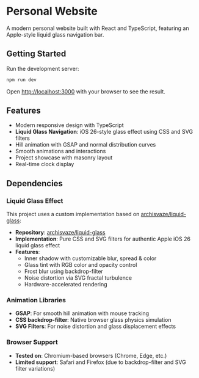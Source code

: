 # Personal Website

A modern personal website built with React and TypeScript, featuring an Apple-style liquid glass navigation bar.

## Getting Started

Run the development server:

```bash
npm run dev
```

Open [http://localhost:3000](http://localhost:3000) with your browser to see the result.

## Features

- Modern responsive design with TypeScript
- **Liquid Glass Navigation**: iOS 26-style glass effect using CSS and SVG filters
- Hill animation with GSAP and normal distribution curves
- Smooth animations and interactions
- Project showcase with masonry layout
- Real-time clock display

## Dependencies

### Liquid Glass Effect
This project uses a custom implementation based on [archisvaze/liquid-glass](https://github.com/archisvaze/liquid-glass):
- **Repository**: [archisvaze/liquid-glass](https://github.com/archisvaze/liquid-glass)
- **Implementation**: Pure CSS and SVG filters for authentic Apple iOS 26 liquid glass effect
- **Features**: 
  - Inner shadow with customizable blur, spread & color
  - Glass tint with RGB color and opacity control
  - Frost blur using backdrop-filter
  - Noise distortion via SVG fractal turbulence
  - Hardware-accelerated rendering

### Animation Libraries
- **GSAP**: For smooth hill animation with mouse tracking
- **CSS backdrop-filter**: Native browser glass physics simulation
- **SVG Filters**: For noise distortion and glass displacement effects

### Browser Support
- **Tested on**: Chromium-based browsers (Chrome, Edge, etc.)
- **Limited support**: Safari and Firefox (due to backdrop-filter and SVG filter variations)
